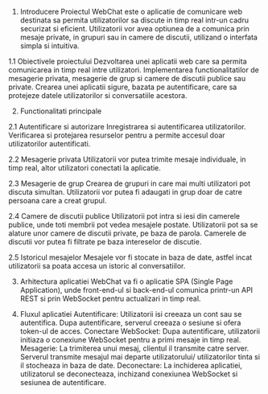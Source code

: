 1. Introducere
Proiectul WebChat este o aplicatie de comunicare web destinata sa permita utilizatorilor sa discute in timp real intr-un cadru securizat si eficient. Utilizatorii vor avea optiunea de a comunica prin mesaje private, in grupuri sau in camere de discutii, utilizand o interfata simpla si intuitiva.

1.1 Obiectivele proiectului
Dezvoltarea unei aplicatii web care sa permita comunicarea in timp real intre utilizatori.
Implementarea functionalitatilor de mesagerie privata, mesagerie de grup si camere de discutii publice sau private.
Crearea unei aplicatii sigure, bazata pe autentificare, care sa protejeze datele utilizatorilor si conversatiile acestora.

2. Functionalitati principale

2.1 Autentificare si autorizare
Inregistrarea si autentificarea utilizatorilor.
Verificarea si protejarea resurselor pentru a permite accesul doar utilizatorilor autentificati.

2.2 Mesagerie privata
Utilizatorii vor putea trimite mesaje individuale, in timp real, altor utilizatori conectati la aplicatie.

2.3 Mesagerie de grup
Crearea de grupuri in care mai multi utilizatori pot discuta simultan.
Utilizatorii vor putea fi adaugati in grup doar de catre persoana care a creat grupul.

2.4 Camere de discutii publice
Utilizatorii pot intra si iesi din camerele publice, unde toti membrii pot vedea mesajele postate.
Utilizatorii pot sa se alature unor camere de discutii private, pe baza de parola.
Camerele de discutii vor putea fi filtrate pe baza intereselor de discutie.

2.5 Istoricul mesajelor
Mesajele vor fi stocate in baza de date, astfel incat utilizatorii sa poata accesa un istoric al conversatiilor.

3. Arhitectura aplicatiei
WebChat va fi o aplicatie SPA (Single Page Application), unde front-end-ul si back-end-ul comunica printr-un API REST si prin WebSocket pentru actualizari in timp real.

4. Fluxul aplicatiei
Autentificare: Utilizatorii isi creeaza un cont sau se autentifica. Dupa autentificare, serverul creeaza o sesiune si ofera token-ul de acces.
Conectare WebSocket: Dupa autentificare, utilizatorii initiaza o conexiune WebSocket pentru a primi mesaje in timp real.
Mesagerie: La trimiterea unui mesaj, clientul il transmite catre server. Serverul transmite mesajul mai departe utilizatorului/ utilizatorilor tinta si il stocheaza in baza de date.
Deconectare: La inchiderea aplicatiei, utilizatorul se deconecteaza, inchizand conexiunea WebSocket si sesiunea de autentificare.
